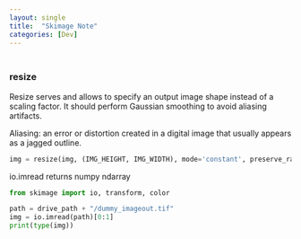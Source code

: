 ```yaml
---
layout: single
title:  "Skimage Note"
categories: [Dev]
---
```


### <br>resize

Resize serves and allows to specify an output image shape instead of a scaling factor. It should perform Gaussian smoothing to avoid aliasing artifacts.

Aliasing: an error or distortion created in a digital image that usually appears as a jagged outline.

```python
img = resize(img, (IMG_HEIGHT, IMG_WIDTH), mode='constant', preserve_range=True)
```



io.imread returns numpy ndarray

```python
from skimage import io, transform, color

path = drive_path + "/dummy_imageout.tif"
img = io.imread(path)[0:1]
print(type(img))
```


